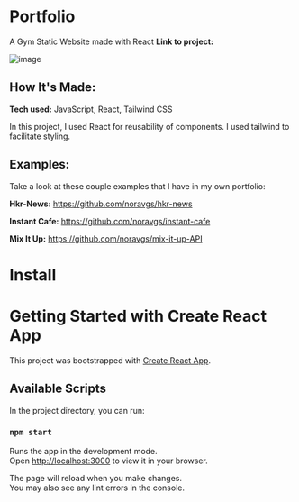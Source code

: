 # Portfolio
A Gym Static Website made with React
**Link to project:**

![image]()

## How It's Made:

**Tech used:** JavaScript, React, Tailwind CSS

In this project, I used React for reusability of components. I used tailwind to facilitate styling. 


## Examples:
Take a look at these couple examples that I have in my own portfolio:

**Hkr-News:** https://github.com/noravgs/hkr-news

**Instant Cafe:** https://github.com/noravgs/instant-cafe

**Mix It Up:** https://github.com/noravgs/mix-it-up-API



# Install

# Getting Started with Create React App

This project was bootstrapped with [Create React App](https://github.com/facebook/create-react-app).

## Available Scripts

In the project directory, you can run:

### `npm start`

Runs the app in the development mode.\
Open [http://localhost:3000](http://localhost:3000) to view it in your browser.

The page will reload when you make changes.\
You may also see any lint errors in the console.

